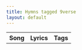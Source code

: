 ```yaml
---
title: Hymns tagged 9verse
layout: default
---
```

<table><tr><th>Song</th><th>Lyrics</th><th>Tags</th></tr>
